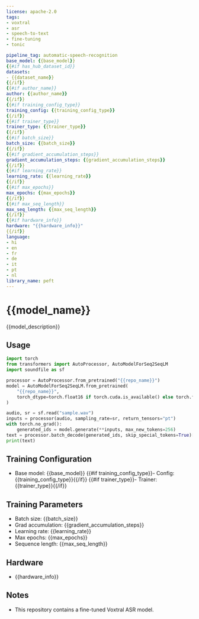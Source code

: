 ```yaml
---
license: apache-2.0
tags:
- voxtral
- asr
- speech-to-text
- fine-tuning
- tonic

pipeline_tag: automatic-speech-recognition
base_model: {{base_model}}
{{#if has_hub_dataset_id}}
datasets:
- {{dataset_name}}
{{/if}}
{{#if author_name}}
author: {{author_name}}
{{/if}}
{{#if training_config_type}}
training_config: {{training_config_type}}
{{/if}}
{{#if trainer_type}}
trainer_type: {{trainer_type}}
{{/if}}
{{#if batch_size}}
batch_size: {{batch_size}}
{{/if}}
{{#if gradient_accumulation_steps}}
gradient_accumulation_steps: {{gradient_accumulation_steps}}
{{/if}}
{{#if learning_rate}}
learning_rate: {{learning_rate}}
{{/if}}
{{#if max_epochs}}
max_epochs: {{max_epochs}}
{{/if}}
{{#if max_seq_length}}
max_seq_length: {{max_seq_length}}
{{/if}}
{{#if hardware_info}}
hardware: "{{hardware_info}}"
{{/if}}
language:
- hi
- en
- fr
- de
- it
- pt
- nl
library_name: peft
---
```


# {{model_name}}

{{model_description}}

## Usage

```python
import torch
from transformers import AutoProcessor, AutoModelForSeq2SeqLM
import soundfile as sf

processor = AutoProcessor.from_pretrained("{{repo_name}}")
model = AutoModelForSeq2SeqLM.from_pretrained(
    "{{repo_name}}",
    torch_dtype=torch.float16 if torch.cuda.is_available() else torch.float32
)

audio, sr = sf.read("sample.wav")
inputs = processor(audio, sampling_rate=sr, return_tensors="pt")
with torch.no_grad():
    generated_ids = model.generate(**inputs, max_new_tokens=256)
text = processor.batch_decode(generated_ids, skip_special_tokens=True)[0]
print(text)
```

## Training Configuration

- Base model: {{base_model}}
{{#if training_config_type}}- Config: {{training_config_type}}{{/if}}
{{#if trainer_type}}- Trainer: {{trainer_type}}{{/if}}

## Training Parameters

- Batch size: {{batch_size}}
- Grad accumulation: {{gradient_accumulation_steps}}
- Learning rate: {{learning_rate}}
- Max epochs: {{max_epochs}}
- Sequence length: {{max_seq_length}}

## Hardware

- {{hardware_info}}

## Notes

- This repository contains a fine-tuned Voxtral ASR model.
